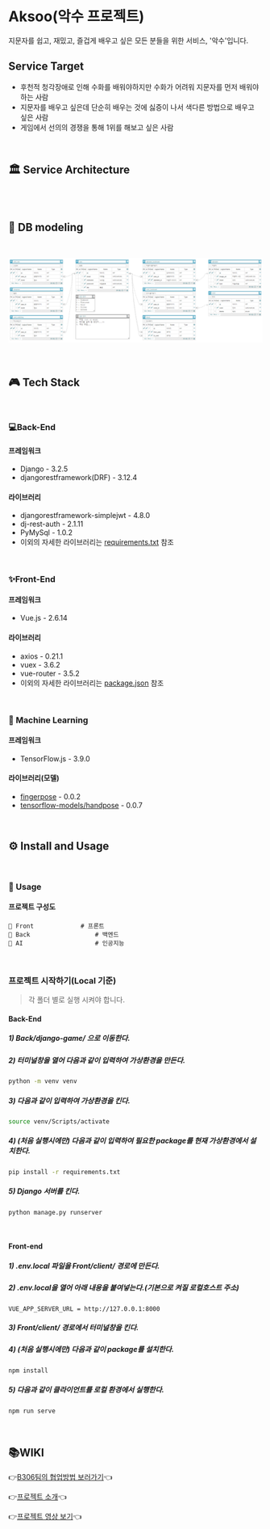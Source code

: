 # Aksoo(악수 프로젝트)

지문자를 쉽고, 재밌고, 즐겁게 배우고 싶은 모든 분들을 위한 서비스, '악수'입니다.



## Service Target

- 후천적 청각장애로 인해 수화를 배워야하지만 수화가 어려워 지문자를 먼저 배워야 하는 사람
- 지문자를 배우고 싶은데 단순히 배우는 것에 싫증이 나서 색다른 방법으로 배우고 싶은 사람
- 게임에서 선의의 경쟁을 통해 1위를 해보고 싶은 사람

</br>

## 🏛 Service Architecture

</br>

</br>

## 💾 DB modeling

</br>

![image-20211114212428729](README.assets/image-20211114212428729.png)

</br>

## 🎮 Tech Stack

</br>

### 💻Back-End

#### 프레임워크

- Django - 3.2.5
- djangorestframework(DRF) - 3.12.4

#### 라이브러리

- djangorestframework-simplejwt - 4.8.0
- dj-rest-auth - 2.1.11
- PyMySql - 1.0.2
- 이외의 자세한 라이브러리는 [requirements.txt](./Back/django-game/requirements.txt) 참조

</br>

### ✨Front-End

#### 프레임워크

- Vue.js - 2.6.14

#### 라이브러리

- axios - 0.21.1
- vuex - 3.6.2
- vue-router - 3.5.2
- 이외의 자세한 라이브러리는 [package.json](./Front/client/package.json) 참조

</br>

### 👾 Machine Learning

#### 프레임워크

- TensorFlow.js - 3.9.0

#### 라이브러리(모델)

- [fingerpose](https://github.com/andypotato/fingerpose#readme) - 0.0.2
- [tensorflow-models/handpose](https://github.com/tensorflow/tfjs-models#readme) - 0.0.7

</br>

## ⚙️ Install and Usage

</br>

### 🔨 Usage

#### 프로젝트 구성도

```
📁 Front				# 프론트 
📁 Back					# 백엔드 
📁 AI					# 인공지능
```

</br>

### 프로젝트 시작하기(Local 기준)

> 각 폴더 별로 실행 시켜야 합니다.

#### Back-End

##### 1) Back/django-game/ 으로 이동한다.

##### 2) 터미널창을 열어 다음과 같이 입력하여 가상환경을 만든다.

```bash
python -m venv venv
```

##### 3) 다음과 같이 입력하여 가상환경을 킨다.

```bash
source venv/Scripts/activate
```

##### 4) (처음 실행시에만) 다음과 같이 입력하여 필요한 package를 현재 가상환경에서 설치한다.

```bash
pip install -r requirements.txt
```

##### 5) Django 서버를 킨다.

```bash
python manage.py runserver
```

</br>

#### Front-end

##### 1) .env.local 파일을 Front/client/ 경로에 만든다.

##### 2) .env.local을 열어 아래 내용을 붙여넣는다.(기본으로 켜질 로컬호스트 주소)

```
VUE_APP_SERVER_URL = http://127.0.0.1:8000
```

##### 3) Front/client/ 경로에서 터미널창을 킨다.

##### 4) (처음 실행시에만) 다음과 같이 package를 설치한다.

```bash
npm install
```

##### 5) 다음과 같이 클라이언트를 로컬 환경에서 실행한다.

```bash
npm run serve
```

</br>

## 📚WIKI
👉[B306팀의 협업방법 보러가기](https://github.com/zmd9220/Aksoo/wiki)👈

👉[프로젝트 소개](./악수_소개.pdf)👈

👉[프로젝트 영상 보기](https://youtu.be/yDOKTlCfik4)👈

